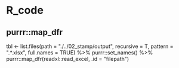 # R_code
## purrr::map_dfr
tbl <-
  list.files(path = "./../02_stamp/output", recursive = T, pattern = ".*.xlsx", full.names = TRUE) %>%
  purrr::set_names() %>%
  purrr::map_dfr(readxl::read_excel, .id = "filepath")

